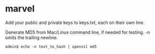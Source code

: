 # marvel

Add your public and private keys to keys.txt, each on their own line. 


Generate MD5 from Mac/Linux command line, if needed for testing. -n omits the trailing newline.

```
admin$ echo -n text_to_hash | openssl md5
```
